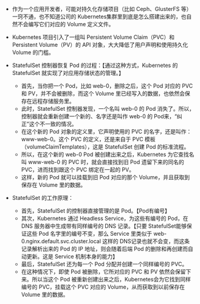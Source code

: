 - 作为一个应用开发者，可能对持久化存储项目（比如 Ceph、GlusterFS 等）一窍不通，也不知道公司的 Kubernetes集群里到底是怎么搭建出来的，也自然不会编写它们对应的 Volume 定义文件。
- Kubernetes 项目引入了一组叫 Persistent Volume Claim（PVC）和 Persistent Volume（PV）的 API 对象，大大降低了用户声明和使用持久化Volume 的门槛。




- StatefulSet 控制器恢复 Pod 的过程：【通过这种方式，Kubernetes 的 StatefulSet 就实现了对应用存储状态的管理。】
  - 首先，当你把一个 Pod，比如 web-0，删除之后，这个 Pod 对应的 PVC 和 PV，并不会被删除，而这个 Volume 里已经写入的数据，也依然会保存在远程存储服务里。
  - 此时，StatefulSet 控制器发现，一个名叫 web-0 的 Pod 消失了。所以，控制器就会重新创建一个新的、名字还是叫作 web-0 的 Pod来，“纠正”这个不一致的情况。
  - 在这个新的 Pod 对象的定义里，它声明使用的 PVC 的名字，还是叫作：www-web-0。这个 PVC 的定义，还是来自于 PVC 模板（volumeClaimTemplates），这是 StatefulSet 创建 Pod 的标准流程。
  - 所以，在这个新的 web-0 Pod 被创建出来之后，Kubernetes 为它查找名叫 www-web-0 的 PVC 时，就会直接找到旧 Pod 遗留下来的同名的PVC，进而找到跟这个 PVC 绑定在一起的 PV。
  - 这样，新的 Pod 就可以挂载到旧 Pod 对应的那个 Volume，并且获取到保存在 Volume 里的数据。




- StatefulSet 的工作原理：
  - 首先，StatefulSet 的控制器直接管理的是 Pod。【Pod有编号】
  - 其次，Kubernetes 通过 Headless Service，为这些有编号的 Pod，在 DNS 服务器中生成带有同样编号的 DNS 记录。【只要 StatefulSet能够保证这些 Pod 名字里的编号不变，那么 Service 里类似于 web-0.nginx.default.svc.cluster.local 这样的 DNS记录也就不会变，而这条记录解析出来的 Pod 的 IP 地址，则会随着后端 Pod 的删除和再创建而自动更新。这是 Service 机制本身的能力】
  - 最后，StatefulSet 还为每一个 Pod 分配并创建一个同样编号的 PVC。
  - 在这种情况下，即使 Pod 被删除，它所对应的 PVC 和 PV 依然会保留下来。所以当这个 Pod 被重新创建出来之后，Kubernetes会为它找到同样编号的 PVC，挂载这个 PVC 对应的 Volume，从而获取到以前保存在 Volume 里的数据。
